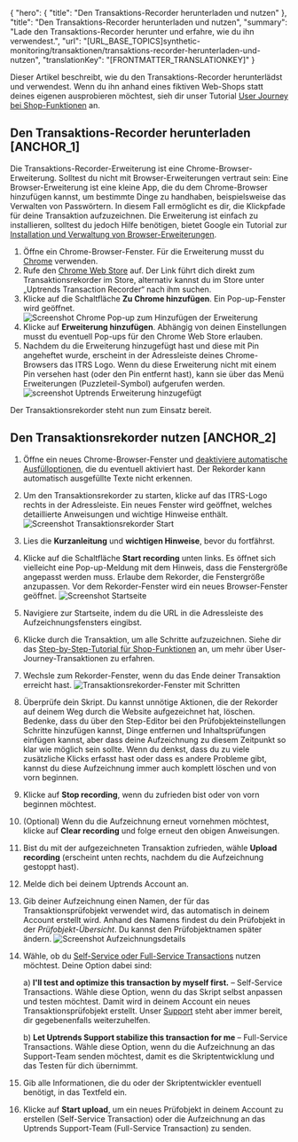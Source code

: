 {
  "hero": {
    "title": "Den Transaktions-Recorder herunterladen und nutzen"
  },
  "title": "Den Transaktions-Recorder herunterladen und nutzen",
  "summary": "Lade den Transaktions-Recorder herunter und erfahre, wie du ihn verwendest.",
  "url": "[URL_BASE_TOPICS]synthetic-monitoring/transaktionen/transaktions-recorder-herunterladen-und-nutzen",
  "translationKey": "[FRONTMATTER_TRANSLATIONKEY]"
}

Dieser Artikel beschreibt, wie du den Transaktions-Recorder herunterlädst und verwendest.
Wenn du ihn anhand eines fiktiven Web-Shops statt deines eigenen ausprobieren möchtest, sieh dir unser Tutorial [User Journey bei Shop-Funktionen]([LINK_URL_1]) an.

## Den Transaktions-Recorder herunterladen [ANCHOR_1]

Die Transaktions-Recorder-Erweiterung ist eine Chrome-Browser-Erweiterung. Solltest du nicht mit Browser-Erweiterungen vertraut sein: Eine Browser-Erweiterung ist eine kleine App, die du dem Chrome-Browser hinzufügen kannst, um bestimmte Dinge zu handhaben, beispielsweise das Verwalten von Passwörtern. In diesem Fall ermöglicht es dir, die Klickpfade für deine Transaktion aufzuzeichnen. Die Erweiterung ist einfach zu installieren, solltest du jedoch Hilfe benötigen, bietet Google ein Tutorial zur [Installation und Verwaltung von Browser-Erweiterungen]([LINK_URL_2]).

1.  Öffne ein Chrome-Browser-Fenster. Für die Erweiterung musst du [Chrome]([LINK_URL_3]) verwenden.
2.  Rufe den [Chrome Web Store]([LINK_URL_4]) auf. Der Link führt dich direkt zum Transaktionsrekorder im Store, alternativ kannst du im Store unter „Uptrends Transaction Recorder“ nach ihm suchen.
3.  Klicke auf die Schaltfläche **Zu Chrome hinzufügen**. Ein Pop-up-Fenster wird geöffnet.
![Screenshot Chrome Pop-up zum Hinzufügen der Erweiterung]([LINK_URL_5])
4.  Klicke auf **Erweiterung hinzufügen**. Abhängig von deinen Einstellungen musst du eventuell Pop-ups für den Chrome Web Store erlauben.
5.  Nachdem du die Erweiterung hinzugefügt hast und diese mit Pin angeheftet wurde, erscheint in der Adressleiste deines Chrome-Browsers das ITRS Logo. Wenn du diese Erweiterung nicht mit einem Pin versehen hast (oder den Pin entfernt hast), kann sie über das Menü Erweiterungen (Puzzleteil-Symbol) aufgerufen werden.
![screenshot Uptrends Erweiterung hinzugefügt]([LINK_URL_6])

Der Transaktionsrekorder steht nun zum Einsatz bereit.

## Den Transaktionsrekorder nutzen [ANCHOR_2]

1. Öffne ein neues Chrome-Browser-Fenster und [deaktiviere automatische Ausfülloptionen]([LINK_URL_7]), die du eventuell aktiviert hast. Der Rekorder kann automatisch ausgefüllte Texte nicht erkennen.
2. Um den Transaktionsrekorder zu starten, klicke auf das ITRS-Logo rechts in der Adressleiste.
   Ein neues Fenster wird geöffnet, welches detaillierte Anweisungen und wichtige Hinweise enthält.
![Screenshot Transaktionsrekorder Start]([LINK_URL_8])
2.  Lies die **Kurzanleitung** und **wichtigen Hinweise**, bevor du fortfährst.
3.  Klicke auf die Schaltfläche **Start recording** unten links.
    Es öffnet sich vielleicht eine Pop-up-Meldung mit dem Hinweis, dass die Fenstergröße angepasst werden muss. Erlaube dem Rekorder, die Fenstergröße anzupassen.
    Vor dem Rekorder-Fenster wird ein neues Browser-Fenster geöffnet.
![Screenshot Startseite]([LINK_URL_9])
4.  Navigiere zur Startseite, indem du die URL in die Adressleiste des Aufzeichnungsfensters eingibst.
5.  Klicke durch die Transaktion, um alle Schritte aufzuzeichnen. Siehe dir das [Step-by-Step-Tutorial für Shop-Funktionen]([LINK_URL_10]) an, um mehr über User-Journey-Transaktionen zu erfahren.
6.  Wechsle zum Rekorder-Fenster, wenn du das Ende deiner Transaktion erreicht hast.
![Transaktionsrekorder-Fenster mit Schritten]([LINK_URL_11])
7.  Überprüfe dein Skript.
    Du kannst unnötige Aktionen, die der Rekorder auf deinem Weg durch die Website aufgezeichnet hat, löschen. Bedenke, dass du über den Step-Editor bei den Prüfobjekteinstellungen Schritte hinzufügen kannst, Dinge entfernen und Inhaltsprüfungen einfügen kannst, aber dass deine Aufzeichnung zu diesem Zeitpunkt so klar wie möglich sein sollte. Wenn du denkst, dass du zu viele zusätzliche Klicks erfasst hast oder dass es andere Probleme gibt, kannst du diese Aufzeichnung immer auch komplett löschen und von vorn beginnen.
8.  Klicke auf **Stop recording**, wenn du zufrieden bist oder von vorn beginnen möchtest.
9. (Optional) Wenn du die Aufzeichnung erneut vornehmen möchtest, klicke auf **Clear recording** und folge erneut den obigen Anweisungen.
10. Bist du mit der aufgezeichneten Transaktion zufrieden, wähle **Upload recording** (erscheint unten rechts, nachdem du die Aufzeichnung gestoppt hast).
11. Melde dich bei deinem Uptrends Account an.
12. Gib deiner Aufzeichnung einen Namen, der für das Transaktionsprüfobjekt verwendet wird, das automatisch in deinem Account erstellt wird. Anhand des Namens findest du dein Prüfobjekt in der *Prüfobjekt-Übersicht*. Du kannst den Prüfobjektnamen später ändern.
![Screenshot Aufzeichnungsdetails]([LINK_URL_12])
13. Wähle, ob du [Self-Service oder Full-Service Transactions]([LINK_URL_13]) nutzen möchtest. Deine Option dabei sind:
    
    a) **I'll test and optimize this transaction by myself first.** – Self-Service Transactions. Wähle diese Option, wenn du das Skript selbst anpassen und testen möchtest. Damit wird in deinem Account ein neues Transaktionsprüfobjekt erstellt. Unser [Support]([LINK_URL_14]) steht aber immer bereit, dir gegebenenfalls weiterzuhelfen.
    
    b) **Let Uptrends Support stabilize this transaction for me** – Full-Service Transactions. Wähle diese Option, wenn du die Aufzeichnung an das Support-Team senden möchtest, damit es die Skriptentwicklung und das Testen für dich übernimmt.

13. Gib alle Informationen, die du oder der Skriptentwickler eventuell benötigt, in das Textfeld ein.
14. Klicke auf **Start upload**, um ein neues Prüfobjekt in deinem Account zu erstellen (Self-Service Transaction) oder die Aufzeichnung an das Uptrends Support-Team (Full-Service Transaction) zu senden.
